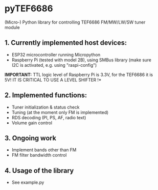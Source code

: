 # pyTEF6686
(Micro-) Python library for controlling TEF6686 FM/MW/LW/SW tuner module

## 1. Currently implemented host devices:
* ESP32 microcontroller running Micropython
* Raspberry Pi (tested with model 2B), using SMBus library (make sure I2C is activated, e.g. using "raspi-config")

**IMPORTANT:** TTL logic level of Raspberry Pi is 3.3V, for the TEF6686 it is 5V! IT IS CRITICAL TO USE A LEVEL SHIFTER !*

## 2. Implemented functions:
* Tuner initialization & status check
* Tuning (at the moment only FM is implemented)
* RDS decoding (PI, PS, AF, radio text)
* Volume gain control

## 3. Ongoing work
* Implement bands other than FM
* FM filter bandwidth control

## 4. Usage of the library
* See example.py
